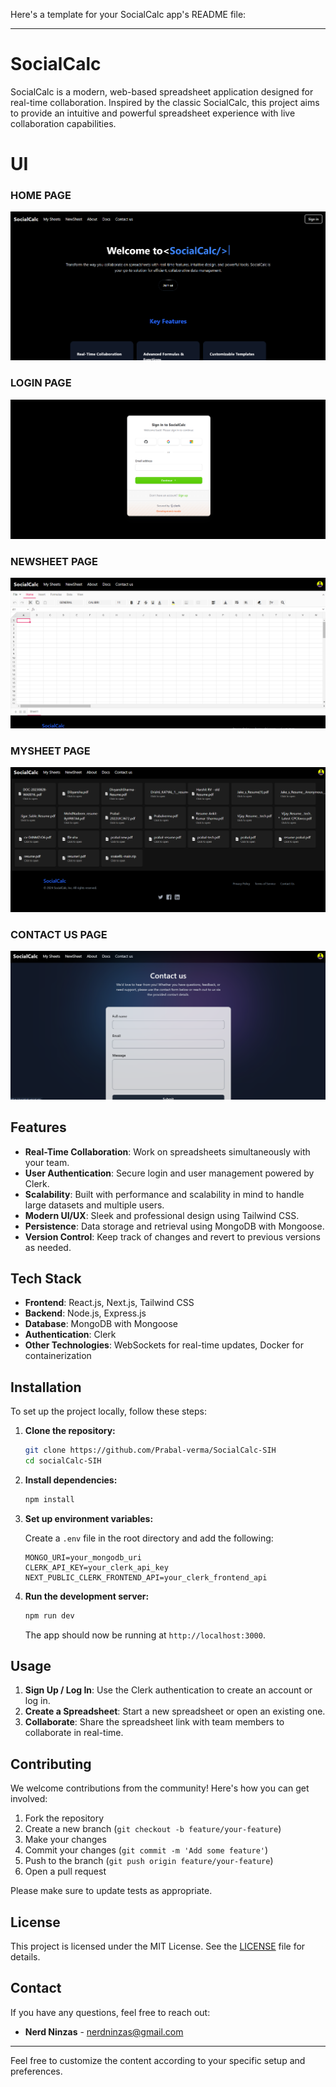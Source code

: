 Here's a template for your SocialCalc app's README file:

---

# SocialCalc

SocialCalc is a modern, web-based spreadsheet application designed for real-time collaboration. Inspired by the classic SocialCalc, this project aims to provide an intuitive and powerful spreadsheet experience with live collaboration capabilities.

# UI
### HOME PAGE
![image](./screenshots/home-page.png "Title")
### LOGIN PAGE
![image](./screenshots/login-page.png "Title")
### NEWSHEET PAGE
![image](./screenshots/sheet-page.png "Title")
### MYSHEET PAGE
![image](./screenshots/mysheet-page.png "Title")
### CONTACT US PAGE
![image](./screenshots/contactus-page.png "Title")


## Features

- **Real-Time Collaboration**: Work on spreadsheets simultaneously with your team.
- **User Authentication**: Secure login and user management powered by Clerk.
- **Scalability**: Built with performance and scalability in mind to handle large datasets and multiple users.
- **Modern UI/UX**: Sleek and professional design using Tailwind CSS.
- **Persistence**: Data storage and retrieval using MongoDB with Mongoose.
- **Version Control**: Keep track of changes and revert to previous versions as needed.

## Tech Stack

- **Frontend**: React.js, Next.js, Tailwind CSS
- **Backend**: Node.js, Express.js
- **Database**: MongoDB with Mongoose
- **Authentication**: Clerk
- **Other Technologies**: WebSockets for real-time updates, Docker for containerization

## Installation

To set up the project locally, follow these steps:

1. **Clone the repository:**

   ```bash
   git clone https://github.com/Prabal-verma/SocialCalc-SIH
   cd socialCalc-SIH
   ```

2. **Install dependencies:**

   ```bash
   npm install
   ```

3. **Set up environment variables:**

   Create a `.env` file in the root directory and add the following:

   ```plaintext
   MONGO_URI=your_mongodb_uri
   CLERK_API_KEY=your_clerk_api_key
   NEXT_PUBLIC_CLERK_FRONTEND_API=your_clerk_frontend_api
   ```

4. **Run the development server:**

   ```bash
   npm run dev
   ```

   The app should now be running at `http://localhost:3000`.

## Usage

1. **Sign Up / Log In**: Use the Clerk authentication to create an account or log in.
2. **Create a Spreadsheet**: Start a new spreadsheet or open an existing one.
3. **Collaborate**: Share the spreadsheet link with team members to collaborate in real-time.

## Contributing

We welcome contributions from the community! Here's how you can get involved:

1. Fork the repository
2. Create a new branch (`git checkout -b feature/your-feature`)
3. Make your changes
4. Commit your changes (`git commit -m 'Add some feature'`)
5. Push to the branch (`git push origin feature/your-feature`)
6. Open a pull request

Please make sure to update tests as appropriate.

## License

This project is licensed under the MIT License. See the [LICENSE](LICENSE) file for details.

## Contact

If you have any questions, feel free to reach out:

- **Nerd Ninzas** - nerdninzas@gmail.com

---

Feel free to customize the content according to your specific setup and preferences.
